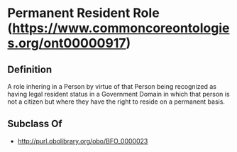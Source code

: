 # Permanent Resident Role (https://www.commoncoreontologies.org/ont00000917)

## Definition
A role inhering in a Person by virtue of that Person being recognized as having legal resident status in a Government Domain in which that person is not a citizen but where they have the right to reside on a permanent basis.

## Subclass Of
- http://purl.obolibrary.org/obo/BFO_0000023

